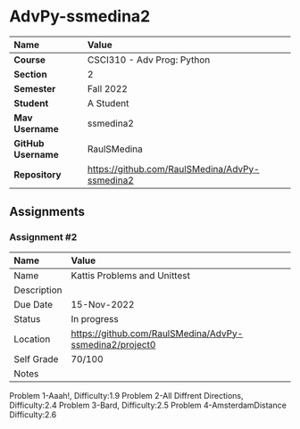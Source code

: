 # AdvPy-ssmedina2

| Name | Value |
|:---|:---|
| **Course** | CSCI310 - Adv Prog: Python |
| **Section** | 2 |
| **Semester** | Fall 2022 |
| **Student** | A Student |
| **Mav Username**            | ssmedina2 |
| **GitHub Username**         | RaulSMedina |
| **Repository**          | https://github.com/RaulSMedina/AdvPy-ssmedina2 |

## Assignments

### Assignment #2

| Name | Value |
| :--- | :--- |
| Name | Kattis Problems and Unittest |
| Description | | Solve four kattis problems and implement functional test cases using the unittest library
| Due Date | 15-Nov-2022 |
| Status | In progress |
| Location | https://github.com/RaulSMedina/AdvPy-ssmedina2/project0 |
| Self Grade | 70/100 |
| Notes | | 
Problem 1-Aaah!, Difficulty:1.9
Problem 2-All Diffrent Directions, Difficulty:2.4
Problem 3-Bard, Difficulty:2.5
Problem 4-AmsterdamDistance Difficulty:2.6

